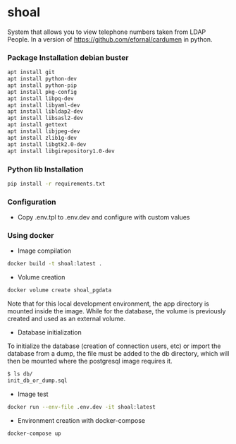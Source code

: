 # shoal
System that allows you to view telephone numbers taken from LDAP People. In a version of https://github.com/efornal/cardumen in python.

### Package Installation debian buster
```bash
apt install git
apt install python-dev
apt install python-pip
apt install pkg-config
apt install libpq-dev
apt install libyaml-dev
apt install libldap2-dev
apt install libsasl2-dev
apt install gettext
apt install libjpeg-dev
apt install zlib1g-dev
apt install libgtk2.0-dev
apt install libgirepository1.0-dev
```

### Python lib Installation
```bash
pip install -r requirements.txt
```

### Configuration

* Copy .env.tpl to .env.dev and configure with custom values

### Using docker

* Image compilation

```bash
docker build -t shoal:latest .
```

* Volume creation

```bash
docker volume create shoal_pgdata
```
Note that for this local development environment, the app directory is mounted inside the image. While for the database, the volume is previously created and used as an external volume.

* Database initialization

To initialize the database (creation of connection users, etc) or import the database from a dump, the file must be added to the db directory, which will then be mounted where the postgresql image requires it.
```bash
$ ls db/
init_db_or_dump.sql
```

* Image test

```bash
docker run --env-file .env.dev -it shoal:latest
```

* Environment creation with docker-compose 

```bash
docker-compose up
```
